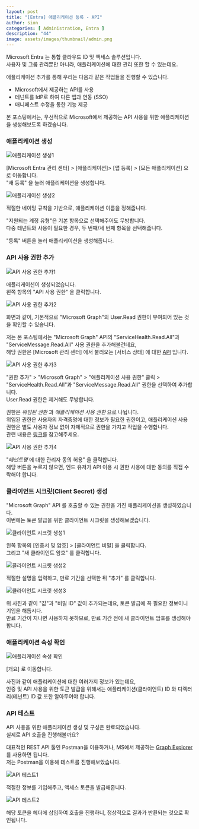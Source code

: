 ```yaml
---
layout: post
title: "[Entra] 애플리케이션 등록 - API"
author: sion
categories: [ Administration, Entra ]
description: "44"
image: assets/images/thumbnail/admin.png
---
```


Microsoft Entra 는 통합 클라우드 ID 및 액세스 솔루션입니다.  
사용자 및 그룹 관리뿐만 아니라, 애플리케이션에 대한 관리 또한 할 수 있는데요.  

애플리케이션 추가를 통해 우리는 다음과 같은 작업들을 진행할 수 있습니다. 
- Microsoft에서 제공하는 API를 사용
- 테넌트를 IdP로 하여 다른 앱과 연동 (SSO)
- 매니페스트 수정을 통한 기능 제공

본 포스팅에서는, 우선적으로 Microsoft에서 제공하는 API 사용을 위한 애플리케이션을 생성해보도록 하겠습니다.  


### 애플리케이션 생성

<img src="{{site.baseurl}}/assets/images/44/1.PNG" title="애플리케이션 생성1">  

[Microsoft Entra 관리 센터] > [애플리케이션]> [앱 등록] > [모든 애플리케이션] 으로 이동합니다.  
"새 등록" 을 눌러 애플리케이션을 생성합니다.  

<img src="{{site.baseurl}}/assets/images/44/2.PNG" title="애플리케이션 생성2">

적절한 네이밍 규칙을 기반으로, 애플리케이션 이름을 정해줍니다.  

"지원되는 계정 유형"은 기본 항목으로 선택해주어도 무방합니다.  
다중 테넌트와 사용이 필요한 경우, 두 번째/세 번째 항목을 선택해줍니다.  

"등록" 버튼을 눌러 애플리케이션을 생성해줍니다.  


### API 사용 권한 추가

<img src="{{site.baseurl}}/assets/images/44/3.PNG" title="API 사용 권한 추가1">

애플리케이션이 생성되었습니다.  
왼쪽 항목의 "API 사용 권한" 을 클릭합니다.  

<img src="{{site.baseurl}}/assets/images/44/4.PNG" title="API 사용 권한 추가2">

화면과 같이, 기본적으로 "Microsoft Graph"의 User.Read 권한이 부여되어 있는 것을 확인할 수 있습니다.  

저는 본 포스팅에서는 "Microsoft Graph" API의 "ServiceHealth.Read.All"과 "ServiceMessage.Read.All" 사용 권한을 추가해볼건데요,  
해당 권한은 [Microsoft 관리 센터] 에서 불러오는 [서비스 상태] 에 대한 [API][1] 입니다.  

<img src="{{site.baseurl}}/assets/images/44/5.PNG" title="API 사용 권한 추가3">

"권한 추가" > "Microsoft Graph" > "애플리케이션 사용 권한" 클릭 > "ServiceHealth.Read.All"과 "ServiceMessage.Read.All" 권한을 선택하여 추가합니다.  
User.Read 권한은 제거해도 무방합니다.

권한은 _위임된 권한_ 과 _애플리케이션 사용 권한_ 으로 나뉩니다.  
위임된 권한은 사용자의 자격증명에 대한 정보가 필요한 권한이고, 애플리케이션 사용 권한은 별도 사용자 정보 없이 자체적으로 권한을 가지고 작업을 수행합니다.  
관련 내용은 [링크][2]를 참고해주세요.  

<img src="{{site.baseurl}}/assets/images/44/6.PNG" title="API 사용 권한 추가4">

"_테넌트명_ 에 대한 관리자 동의 허용" 을 클릭합니다.  
해당 버튼을 누르지 않으면, 엔드 유저가 API 이용 시 권한 사용에 대한 동의를 직접 수락해야 합니다.  


### 클라이언트 시크릿(Client Secret) 생성

"Microsoft Graph" API 를 호출할 수 있는 권한을 가진 애플리케이션을 생성하였습니다.  
이번에는 토큰 발급을 위한 클라이언트 시크릿을 생성해보겠습니다.  

<img src="{{site.baseurl}}/assets/images/44/7.PNG" title="클라이언트 시크릿 생성1">

왼쪽 항목의 [인증서 및 암호] > [클라이언트 비밀] 을 클릭합니다.  
그리고 "새 클라이언트 암호" 를 클릭합니다.  

<img src="{{site.baseurl}}/assets/images/44/8.PNG" title="클라이언트 시크릿 생성2">

적절한 설명을 입력하고, 만료 기간을 선택한 뒤 "추가" 를 클릭합니다.  

<img src="{{site.baseurl}}/assets/images/44/9.PNG" title="클라이언트 시크릿 생성3">

위 사진과 같이 "값"과 "비밀 ID" 값이 추가되는데요, 토큰 발급에 꼭 필요한 정보이니 기입을 해둡시다.  
만료 기간이 지나면 사용하지 못하므로, 만료 기간 전에 새 클라이언트 암호를 생성해야 합니다.  


### 애플리케이션 속성 확인

<img src="{{site.baseurl}}/assets/images/44/3.PNG" title="애플리케이션 속성 확인">

[개요] 로 이동합니다.  

사진과 같이 애플리케이션에 대한 여러가지 정보가 있는데요,  
인증 및 API 사용을 위한 토큰 발급을 위해서는 애플리케이션(클라이언트) ID 와 디렉터리(테넌트) ID 값 또한 알아두어야 합니다.  


### API 테스트

API 사용을 위한 애플리케이션 생성 및 구성은 완료되었습니다.  
실제로 API 호출을 진행해볼까요?  

대표적인 REST API 툴인 Postman을 이용하거나, MS에서 제공하는 [Graph Explorer][3]를 사용하면 됩니다.  
저는 Postman을 이용해 테스트를 진행해보았습니다.  

<img src="{{site.baseurl}}/assets/images/44/10.PNG" title="API 테스트1">

적절한 정보를 기입해주고, 액세스 토큰을 발급해줍니다.  

<img src="{{site.baseurl}}/assets/images/44/11.PNG" title="API 테스트2">

해당 토큰을 헤더에 삽입하여 호출을 진행하니, 정상적으로 결과가 반환되는 것으로 확인됩니다.  

[1]: https://learn.microsoft.com/en-us/graph/api/serviceannouncement-list-issues?view=graph-rest-1.0&tabs=http
[2]: https://learn.microsoft.com/en-us/security/zero-trust/develop/acquire-application-authorization-to-access-resources
[3]: https://developer.microsoft.com/en-us/graph/graph-explorer